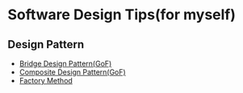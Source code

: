 # Software Design Tips(for myself)

## Design Pattern
* [Bridge Design Pattern(GoF)](https://github.com/bigw00d/software-design/wiki/Bridge-Design-Pattern)
* [Composite Design Pattern(GoF)](https://github.com/bigw00d/software-design/wiki/Composite-Design-Pattern)
* [Factory Method](https://github.com/bigw00d/software-design/wiki/Factory-Method)
